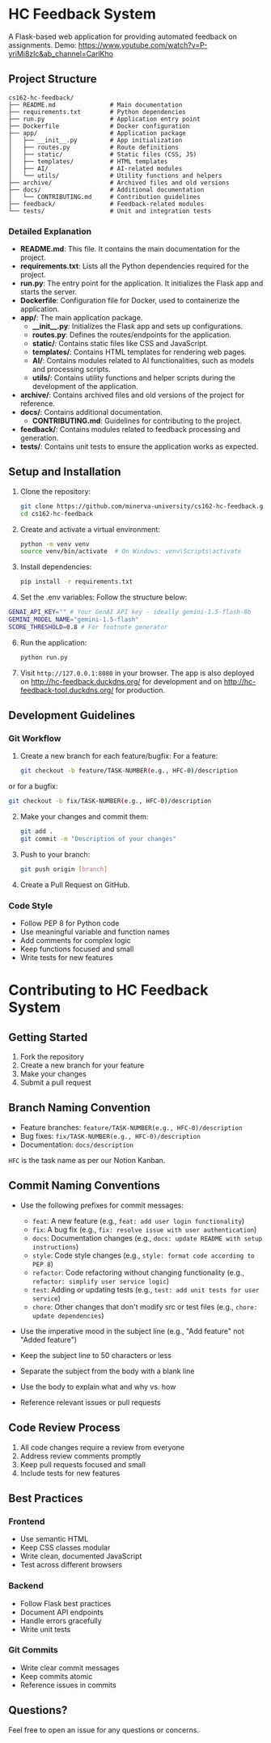 # HC Feedback System

A Flask-based web application for providing automated feedback on assignments. Demo: https://www.youtube.com/watch?v=P-yriMi8zlc&ab_channel=CarlKho

## Project Structure

```
cs162-hc-feedback/
├── README.md               # Main documentation
├── requirements.txt        # Python dependencies
├── run.py                  # Application entry point
├── Dockerfile              # Docker configuration
├── app/                    # Application package
│   ├── __init__.py         # App initialization
│   ├── routes.py           # Route definitions
│   ├── static/             # Static files (CSS, JS)
│   ├── templates/          # HTML templates
│   ├── AI/                 # AI-related modules
│   └── utils/              # Utility functions and helpers
├── archive/                # Archived files and old versions
├── docs/                   # Additional documentation
│   └── CONTRIBUTING.md     # Contribution guidelines
├── feedback/               # Feedback-related modules
└── tests/                  # Unit and integration tests
```

### Detailed Explanation

- **README.md**: This file. It contains the main documentation for the project.
- **requirements.txt**: Lists all the Python dependencies required for the project.
- **run.py**: The entry point for the application. It initializes the Flask app and starts the server.
- **Dockerfile**: Configuration file for Docker, used to containerize the application.
- **app/**: The main application package.
  - **\_\_init\_\_.py**: Initializes the Flask app and sets up configurations.
  - **routes.py**: Defines the routes/endpoints for the application.
  - **static/**: Contains static files like CSS and JavaScript.
  - **templates/**: Contains HTML templates for rendering web pages.
  - **AI/**: Contains modules related to AI functionalities, such as models and processing scripts.
  - **utils/**: Contains utility functions and helper scripts during the development of the application.
- **archive/**: Contains archived files and old versions of the project for reference.
- **docs/**: Contains additional documentation.
  - **CONTRIBUTING.md**: Guidelines for contributing to the project.
- **feedback/**: Contains modules related to feedback processing and generation.
- **tests/**: Contains unit tests to ensure the application works as expected.

## Setup and Installation

1. Clone the repository:

   ```bash
   git clone https://github.com/minerva-university/cs162-hc-feedback.git
   cd cs162-hc-feedback
   ```

2. Create and activate a virtual environment:

   ```bash
   python -m venv venv
   source venv/bin/activate  # On Windows: venv\Scripts\activate
   ```

3. Install dependencies:

   ```bash
   pip install -r requirements.txt
   ```

4. Set the .env variables:
Follow the structure below: 

 ```bash
GENAI_API_KEY="" # Your GenAI API key - ideally gemini-1.5-flash-8b
GEMINI_MODEL_NAME="gemini-1.5-flash"
SCORE_THRESHOLD=0.8 # For footnote generator
 ```

6. Run the application:

   ```bash
   python run.py
   ```

7. Visit `http://127.0.0.1:8080` in your browser. The app is also deployed on http://hc-feedback.duckdns.org/ for development
 and on http://hc-feedback-tool.duckdns.org/ for production.

## Development Guidelines

### Git Workflow

1. Create a new branch for each feature/bugfix:
For a feature:

   ```bash
   git checkout -b feature/TASK-NUMBER(e.g., HFC-0)/description
   ```

or for a bugfix:

   ```bash
   git checkout -b fix/TASK-NUMBER(e.g., HFC-0)/description
   ```

2. Make your changes and commit them:

   ```bash
   git add .
   git commit -m "Description of your changes"
   ```

3. Push to your branch:

   ```bash
   git push origin [branch]
   ```

4. Create a Pull Request on GitHub.

### Code Style

- Follow PEP 8 for Python code
- Use meaningful variable and function names
- Add comments for complex logic
- Keep functions focused and small
- Write tests for new features

# Contributing to HC Feedback System

## Getting Started

1. Fork the repository
2. Create a new branch for your feature
3. Make your changes
4. Submit a pull request

## Branch Naming Convention

- Feature branches: `feature/TASK-NUMBER(e.g., HFC-0)/description`
- Bug fixes: `fix/TASK-NUMBER(e.g., HFC-0)/description`
- Documentation: `docs/description`

`HFC` is the task name as per our Notion Kanban.

## Commit Naming Conventions

- Use the following prefixes for commit messages:
  - `feat`: A new feature (e.g., `feat: add user login functionality`)
  - `fix`: A bug fix (e.g., `fix: resolve issue with user authentication`)
  - `docs`: Documentation changes (e.g., `docs: update README with setup instructions`)
  - `style`: Code style changes (e.g., `style: format code according to PEP 8`)
  - `refactor`: Code refactoring without changing functionality (e.g., `refactor: simplify user service logic`)
  - `test`: Adding or updating tests (e.g., `test: add unit tests for user service`)
  - `chore`: Other changes that don't modify src or test files (e.g., `chore: update dependencies`)

- Use the imperative mood in the subject line (e.g., "Add feature" not "Added feature")
- Keep the subject line to 50 characters or less
- Separate the subject from the body with a blank line
- Use the body to explain what and why vs. how
- Reference relevant issues or pull requests

## Code Review Process

1. All code changes require a review from everyone
2. Address review comments promptly
3. Keep pull requests focused and small
4. Include tests for new features

## Best Practices

### Frontend

- Use semantic HTML
- Keep CSS classes modular
- Write clean, documented JavaScript
- Test across different browsers

### Backend

- Follow Flask best practices
- Document API endpoints
- Handle errors gracefully
- Write unit tests

### Git Commits

- Write clear commit messages
- Keep commits atomic
- Reference issues in commits

## Questions?

Feel free to open an issue for any questions or concerns.